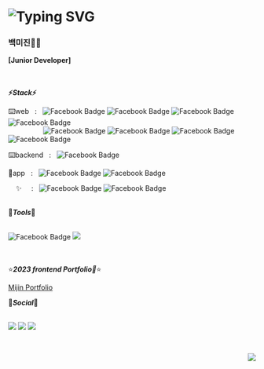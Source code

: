 
# ![Typing SVG](https://readme-typing-svg.herokuapp.com/?color=000000&lines=Hello,+I'm+BAEK+MIJIN+ෆ˙ᵕ˙ෆ&font=Kanit&size=20&color=white)

### 백미진👩‍💻

<b>
  [Junior Developer]
  <br><br><br>

  ⚡<i>Stack</i>⚡
  <br>
</b>

⌨️web &nbsp; : &nbsp;
![Facebook Badge](https://img.shields.io/badge/HTML5-E34F26?style=flat-square&logo=html5&logoColor=white)
![Facebook Badge](https://img.shields.io/badge/CSS3-1572B6?style=flat-square&logo=css3&logoColor=white)
![Facebook Badge](https://img.shields.io/badge/JavaScript-F7DF1E?style=flat-square&logo=javascript&logoColor=black)
![Facebook Badge](https://img.shields.io/badge/TypeScript-3178C6?style=flat-square&logo=typescript&logoColor=white)
<br>
&nbsp;&nbsp;&nbsp;&nbsp;&nbsp;&nbsp;&nbsp;&nbsp;&nbsp;&nbsp;&nbsp;&nbsp;&nbsp;&nbsp;&nbsp;&nbsp;&nbsp;
![Facebook Badge](https://img.shields.io/badge/React-61DAFB?style=flat-square&logo=react&logoColor=black)
![Facebook Badge](https://img.shields.io/badge/Vue.js-4FC08D?style=flat-square&logo=vuedotjs&logoColor=white)
![Facebook Badge](https://img.shields.io/badge/SASS-CC6699?style=flat-square&logo=sass&logoColor=white)
![Facebook Badge](https://img.shields.io/badge/StyledComponents-DB7093?style=flat-square&logo=styledcomponents&logoColor=white)
<br>

⌨️backend &nbsp; : &nbsp;
![Facebook Badge](https://img.shields.io/badge/Python-3776AB?style=flat-square&logo=python&logoColor=white)

📱app &nbsp; : &nbsp;
![Facebook Badge](https://img.shields.io/badge/Dart-0175C2?style=flat-square&logo=dart&logoColor=white)
![Facebook Badge](https://img.shields.io/badge/Flutter-02569B?style=flat-square&logo=flutter&logoColor=white)
<br>

&nbsp;&nbsp;&nbsp; ✨ &nbsp;&nbsp;&nbsp; : &nbsp;
![Facebook Badge](https://img.shields.io/badge/FramerMotion-0055FF?style=flat-square&logo=framer&logoColor=white)
![Facebook Badge](https://img.shields.io/badge/Recoil-3578E5?style=flat-square&logo=recoil&logoColor=white)
<br><br>

🔨<b><i>Tools</i></b>🔨
<br><br>
    
![Facebook Badge](https://img.shields.io/badge/VSCode-007ACC?style=flat-square&logo=visualstudiocode&logoColor=white)
<a href="https://github.com/mijinB"><img src="https://img.shields.io/badge/GitHub-181717?style=flat-square&logo=github&logoColor=white&link=https://github.com/mijinB"/></a>
<br><br><br>


 ⭐️<b><i>2023 frontend Portfolio🐰</i></b>⭐️
 <p>
   <a href="https://mijinb.github.io/pofol_front_react/#/info"> Mijin Portfolio </a>
 </p>
 🧸<b><i>Social</i></b>🧸
 <br><br>
 
 <p>
   <a href="https://www.google.co.kr"><img src="https://img.shields.io/badge/bmj13465@gmail.com-EA4335?style=flat-square&logo=gmail&logoColor=white&link=mailto:https://www.google.co.kr"/></a>
   <a href="https://blog.naver.com/bkmij"><img src="https://img.shields.io/badge/Blog-03C75A?style=flat-square&logo=naver&logoColor=white&link=mailto:https://blog.naver.com/bkmij"/></a>
   <a href="https://github.com/mijinB"><img src="https://img.shields.io/badge/GitHub-181717?style=flat-square&logo=github&logoColor=white&link=https://github.com/mijinB"/></a>
 </p>
 <br>

<p align="right">
  <img src="https://hits.seeyoufarm.com/api/count/incr/badge.svg?url=https%3A%2F%2Fgithub.com%2FmijinB&count_bg=%2379C83D&title_bg=%23555555&icon=&icon_color=%23E7E7E7&title=hits&edge_flat=false">
</p>
